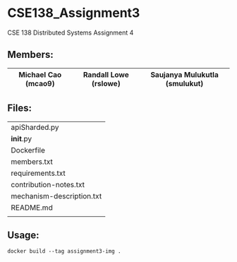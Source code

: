 # CSE138_Assignment3
CSE 138 Distributed Systems Assignment 4

## Members:
| Michael Cao (mcao9) | Randall Lowe (rslowe) | Saujanya Mulukutla (smulukut) |
|---------------------|-----------------------|---------------------------------|

## Files:
|                          |
|--------------------------|
| apiSharded.py            |
| __init__.py              |
| Dockerfile               |
| members.txt              |
| requirements.txt         |
| contribution-notes.txt   |
| mechanism-description.txt|
| README.md                |
|                          |

## Usage:
    docker build --tag assignment3-img .
    

